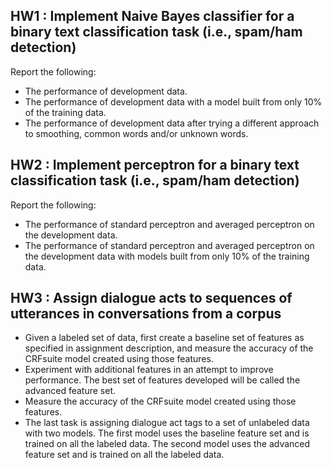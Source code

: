 ## HW1 : Implement Naive Bayes classifier for a binary text classification task (i.e., spam/ham detection)
Report the following:
* The performance of development data.
* The performance of development data with a model built from only 10% of the training data.
* The performance of development data after trying a different approach to smoothing, common words and/or unknown words.

## HW2 : Implement perceptron for a binary text classification task (i.e., spam/ham detection)
Report the following:
* The performance of standard perceptron and averaged perceptron on the development data.
* The performance of standard perceptron and averaged perceptron on the development data with models built from only 10% of the training data.

## HW3 : Assign dialogue acts to sequences of utterances in conversations from a corpus
* Given a labeled set of data, first create a baseline set of features as specified in assignment description, and measure the accuracy of the CRFsuite model created using those features. 
* Experiment with additional features in an attempt to improve performance. The best set of features developed will be called the advanced feature set. 
* Measure the accuracy of the CRFsuite model created using those features. 
* The last task is assigning dialogue act tags to a set of unlabeled data with two models. The first model uses the baseline feature set and is trained on all the labeled data. The second model uses the advanced feature set and is trained on all the labeled data.